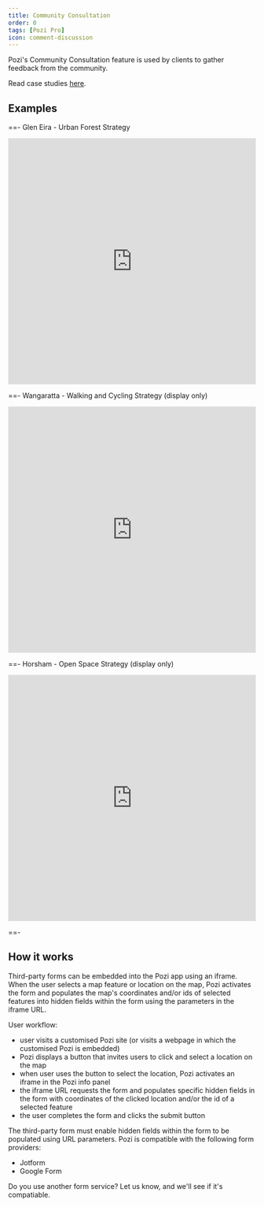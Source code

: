 ```yaml
---
title: Community Consultation
order: 0
tags: [Pozi Pro]
icon: comment-discussion
---
```


Pozi's Community Consultation feature is used by clients to gather feedback from the community.

Read case studies [here](/tags/community-consultation).

## Examples

==- Glen Eira - Urban Forest Strategy

<iframe width="100%" height="500px" frameborder="0" scrolling="no" src="https://gleneira.pozi.com/#/layers[urbanforeststrategy]/"></iframe>


==- Wangaratta - Walking and Cycling Strategy (display only)

<iframe width="100%" height="500px" frameborder="0" scrolling="no" src="https://wangaratta.pozi.com/#/layers[walkingcyclingstrategycommunityinput]/"></iframe>

==- Horsham - Open Space Strategy (display only)

<iframe width="100%" height="500px" frameborder="0" scrolling="no" src="https://horsham.pozi.com/#/layers[openspacestrategy]/"></iframe>

==-

## How it works

Third-party forms can be embedded into the Pozi app using an iframe. When the user selects a map feature or location on the map, Pozi activates the form and populates the map's coordinates and/or ids of selected features into hidden fields within the form using the parameters in the iframe URL.

User workflow:

* user visits a customised Pozi site (or visits a webpage in which the customised Pozi is embedded)
* Pozi displays a button that invites users to click and select a location on the map
* when user uses the button to select the location, Pozi activates an iframe in the Pozi info panel
* the iframe URL requests the form and populates specific hidden fields in the form with coordinates of the clicked location and/or the id of a selected feature
* the user completes the form and clicks the submit button

The third-party form must enable hidden fields within the form to be populated using URL parameters. Pozi is compatible with the following form providers:

* Jotform
* Google Form

Do you use another form service? Let us know, and we'll see if it's compatiable.
